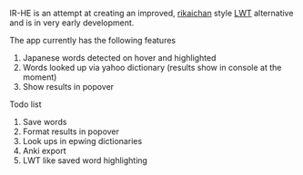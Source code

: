 IR-HE is an attempt at creating an improved, [rikaichan](http://www.polarcloud.com/rikaichan/) style [LWT](http://lwt.sourceforge.net/) alternative and is in very early development.

The app currently has the following features

1. Japanese words detected on hover and highlighted
2. Words looked up via yahoo dictionary (results show in console at the moment)
3. Show results in popover

Todo list

1. Save words
2. Format results in popover
3. Look ups in epwing dictionaries
4. Anki export
5. LWT like saved word highlighting
